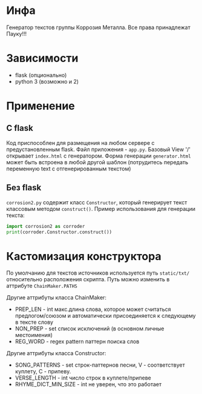 # Инфа
Генератор текстов группы Коррозия Металла. Все права принадлежат Пауку!!!

# Зависимости
- flask (опционально)
- python 3 (возможно и 2)

# Применение

## С flask

Код приспособлен для размещения на любом сервере с предустановленным flask. Файл приложения - `app.py`.
Базовый View '/' открывает `index.html` с генератором.
Форма генерации `generator.html` может быть встроена в любой другой шаблон (потрудитесь передать переменную text с отгенерированным текстом)

## Без flask

`corrosion2.py` содержит класс `Constructor`, который генерирует текст классовым методом `construct()`. Пример использования для генерации текста:
```python
import corrosion2 as corroder
print(corroder.Constructor.construct())
```
  
# Кастомизация конструктора

По умолчанию для текстов источников используется путь `static/txt/` относительно расположения скрипта. Путь можно изменить в аттрибуте `ChainMaker.PATHS`

Другие аттрибуты класса ChainMaker:
- PREP_LEN - int макс.длина слова, которое может считаться предлогом/союзом и автоматически присоединяется к следующему в тексте слову
- NON_PREP - set список исключений (в основном личные местоимения)
- REG_WORD - regex pattern паттерн поиска слов

Другие аттрибуты класса Constructor:
- SONG_PATTERNS - set строк-паттернов песни, V - соответствует куплету, C - припеву.
- VERSE_LENGTH - int число строк в куплете/припеве
- RHYME_DICT_MIN_SIZE - int не уверен, что это работает
